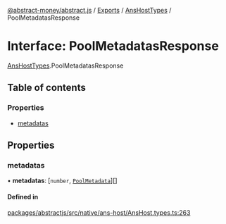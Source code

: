 [@abstract-money/abstract.js](../README.md) / [Exports](../modules.md) / [AnsHostTypes](../modules/AnsHostTypes.md) / PoolMetadatasResponse

# Interface: PoolMetadatasResponse

[AnsHostTypes](../modules/AnsHostTypes.md).PoolMetadatasResponse

## Table of contents

### Properties

- [metadatas](AnsHostTypes.PoolMetadatasResponse.md#metadatas)

## Properties

### metadatas

• **metadatas**: [`number`, [`PoolMetadata`](AnsHostTypes.PoolMetadata.md)][]

#### Defined in

[packages/abstractjs/src/native/ans-host/AnsHost.types.ts:263](https://github.com/Abstract-OS/abstract.js/blob/c46b309/packages/abstractjs/src/native/ans-host/AnsHost.types.ts#L263)
